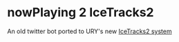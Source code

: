 # nowPlaying 2 IceTracks2
An old twitter bot ported to URY's new [IceTracks2 system](https://github.com/UniversityRadioYork/icetracks2.git)